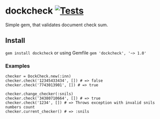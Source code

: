 # dockcheck [![Tests](https://github.com/solar05/dockcheck/actions/workflows/ruby.yml/badge.svg)](https://github.com/solar05/dockcheck/actions/workflows/ruby.yml)
Simple gem, that validates document check sum.

## Install
`gem install dockcheck`
or using Gemfile `gem 'dockcheck', '~> 1.0'`

### Examples
`checker = DockCheck.new(:inn)`  
`checker.check('12345433434', []) # => false`  
`checker.check('7743013901', []) # => true`  
   
`checker.change_checker(:snils)`  
`checker.check('34380710664', []) # => true`  
`checker.check('1234', []) # => Throws exception with invalid snils numbers count`  
`checker.current_checker() # => :snils`  

